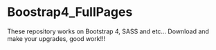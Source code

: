 # Boostrap4_FullPages
These repository works on Bootstrap 4, SASS and etc... Download and make your upgrades, good work!!!
